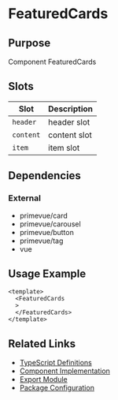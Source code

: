 # FeaturedCards

## Purpose

Component FeaturedCards

## Slots

| Slot | Description |
|------|-------------|
| `header` | header slot |
| `content` | content slot |
| `item` | item slot |

## Dependencies

### External
- primevue/card
- primevue/carousel
- primevue/button
- primevue/tag
- vue

## Usage Example

```vue
<template>
  <FeaturedCards
  >
  </FeaturedCards>
</template>
```

## Related Links

- [TypeScript Definitions](./FeaturedCards.d.ts)
- [Component Implementation](./FeaturedCards.vue)
- [Export Module](./featuredcards.js)
- [Package Configuration](./package.json)
